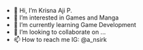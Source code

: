 - 👋 Hi, I’m Krisna Aji P.
- 👀 I’m interested in Games and Manga
- 🌱 I’m currently learning Game Development
- 💞️ I’m looking to collaborate on ...
- 📫 How to reach me IG: @a_nsirk

<!---
ansirkpangestu/ansirkpangestu is a ✨ special ✨ repository because its `README.md` (this file) appears on your GitHub profile.
You can click the Preview link to take a look at your changes.
--->
